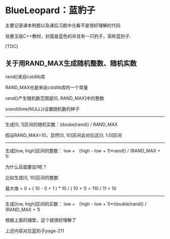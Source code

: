 # BlueLeopard：蓝豹子

主要记录课本例题以及课后习题中光看不是很好理解的代码

翁惠玉版C++教材，封面是蓝色的并且有一只豹子，简称蓝豹子.

[TOC]

## 关于用RAND_MAX生成随机整数、随机实数

rand()来自cstdlib库

RAND_MAX也是来自cstdlib库的一个常量

rand()产生随机数范围是[0, RAND_MAX]中的整数

srand(time(NULL))设置随机数的种子

---

生成[0, 1]区间的随机实数：(doube)rand() / RAND_MAX

假设RAND_MAX=10，显然[0, 10]区间会对应这[0, 1.0]区间

---

生成[low, high]区间的整数： low + （high - low + 1)*rand() / (RAND_MAX + 1)

为什么后面要加1呢？

比如生成[0, 10]区间的整数

最大值 = 0 + ( 10 - 0 + 1 ) * 10 / ( 10 + 1) = 110 / 11 = 10

---

生成[low, high]区间的实数： low + （high - low + 1)*(double)rand() / (RAND_MAX + 1)

根据上面的铺垫，这个就很好理解了

上述内容对应蓝豹子page-211


